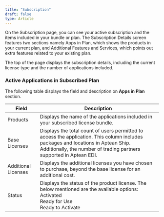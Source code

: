 ```yaml
---
title: "Subscription"
draft: false
type: Article
---
```


On the Subscription page, you can see your active subscription and the items included in your bundle or plan. The Subscription Details screen features two sections namely Apps in Plan, which shows the products in your current plan, and Additional Features and Services, which points out extra features related to your existing plan.

The top of the page displays the subscription details, including the current license type and the number of applications included.

### Active Applications in Subscribed Plan 
The following table displays the field and description on **Apps in Plan** section.

| **Field**  | **Description** |
|---|--|
| Products | Displays the name of the applications included in your subscribed license bundle. |
| Base Licenses       | Displays the total count of users permitted to access the application. This column includes packages and locations in Aptean Ship. Additionally, the number of trading partners supported in Aptean EDI. |
| Additional Licenses | Displays the additional licenses you have chosen to purchase, beyond the base license for an additional cost.|
| Status  |Displays the status of the product license. The below mentioned are the available options: <br>  Activated <br> Ready for Use <br> Ready to Activate|
